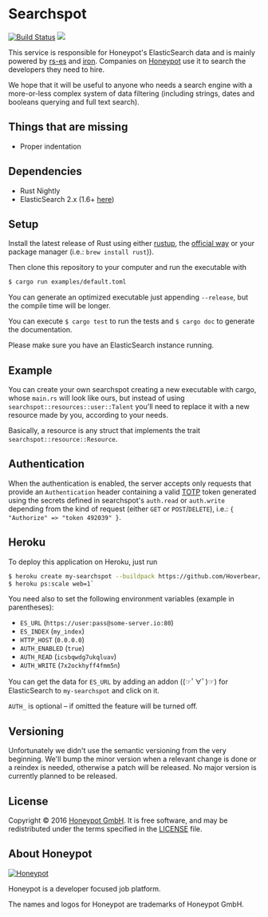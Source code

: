 Searchspot
==========
[![Build Status](https://travis-ci.org/honeypotio/searchspot.svg)](https://travis-ci.org/honeypotio/searchspot)
[![](https://meritbadge.herokuapp.com/searchspot)](https://crates.io/crates/searchspot)

This service is responsible for Honeypot's ElasticSearch data and is mainly powered by [rs-es](https://github.com/benashford/rs-es) and [iron](https://github.com/iron/iron).
Companies on [Honeypot](https://www.honeypot.io/pages/how_does_it_work?utm_source=searchspot) use it to search the developers they need to hire.

We hope that it will be useful to anyone who needs a search engine with a more-or-less complex system of data filtering
(including strings, dates and booleans querying and full text search).

Things that are missing
-----------------------
- Proper indentation

Dependencies
------------
* Rust Nightly
* ElasticSearch 2.x (1.6+ [here](https://github.com/honeypotio/searchspot/tree/es-1.6))

Setup
-----
Install the latest release of Rust using either [rustup](https://www.rustup.rs), the [official way](https://www.rust-lang.org/downloads.html)
or your package manager (i.e.: `brew install rust`)).

Then clone this repository to your computer and run the executable with

```sh
$ cargo run examples/default.toml
````

You can generate an optimized executable just appending `--release`, but the compile time will be longer.

You can execute `$ cargo test` to run the tests and `$ cargo doc` to generate the documentation.

Please make sure you have an ElasticSearch instance running.

Example
-------
You can create your own searchspot creating a new executable with cargo, whose `main.rs` will look like ours, but instead of
using `searchspot::resources::user::Talent` you'll need to replace it with a new resource made by you, according to your needs.

Basically, a resource is any struct that implements the trait `searchspot::resource::Resource`.

Authentication
--------------
When the authentication is enabled, the server accepts only requests that provide an `Authentication` header containing a valid
[TOTP](https://en.wikipedia.org/wiki/HMAC-based_One-time_Password_Algorithm) token generated using the secrets defined in searchspot's
`auth.read` or `auth.write` depending from the kind of request (either `GET` or `POST`/`DELETE`), i.e.: `{ "Authorize" => "token 492039" }`.

Heroku
------
To deploy this application on Heroku, just run

```sh
$ heroku create my-searchspot --buildpack https://github.com/Hoverbear/heroku-buildpack-rust
$ heroku ps:scale web=1`
```

You need also to set the following environment variables (example in parentheses):

- `ES_URL` (`https://user:pass@some-server.io:80`)
- `ES_INDEX` (`my_index`)
- `HTTP_HOST` (`0.0.0.0`)
- `AUTH_ENABLED` (`true`)
- `AUTH_READ` (`icsbqwdg7ukqluav`)
- `AUTH_WRITE` (`7x2ockhyff4fmm5n`)

You can get the data for `ES_URL` by adding an addon ((☞ﾟ∀ﾟ)☞) for ElasticSearch to `my-searchspot` and click on it.

`AUTH_` is optional – if omitted the feature will be turned off.

Versioning
----------
Unfortunately we didn't use the semantic versioning from the very beginning. We'll bump the minor version
when a relevant change is done or a reindex is needed, otherwise a patch will be released. No major version
is currently planned to be released.

License
-------
Copyright © 2016 [Honeypot GmbH](https://www.honeypot.io/?utm_source=searchspot).
It is free software, and may be redistributed under the terms specified in the [LICENSE](/LICENSE) file.

About Honeypot
--------------
[![Honeypot](https://www.honeypot.io/logo.png)](https://www.honeypot.io/?utm_source=searchspot)

Honeypot is a developer focused job platform.

The names and logos for Honeypot are trademarks of Honeypot GmbH.
